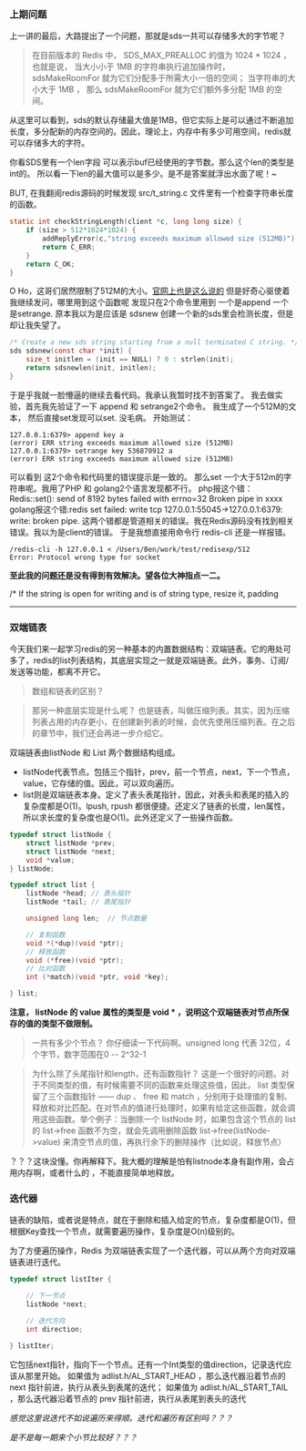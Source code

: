 ### 上期问题

上一讲的最后，大路提出了一个问题，那就是sds一共可以存储多大的字节呢？

> 在目前版本的 Redis 中， SDS_MAX_PREALLOC 的值为 1024 * 1024 ， 也就是说， 当大小小于 1MB 的字符串执行追加操作时， sdsMakeRoomFor 就为它们分配多于所需大小一倍的空间； 当字符串的大小大于 1MB ， 那么 sdsMakeRoomFor 就为它们额外多分配 1MB 的空间。

从这里可以看到，sds的默认存储最大值是1MB，但它实际上是可以通过不断追加长度，多分配新的内存空间的。因此，理论上，内存中有多少可用空间，redis就可以存储多大的字符。

你看SDS里有一个len字段 可以表示buf已经使用的字节数。那么这个len的类型是int的。 所以看一下len的最大值可以是多少。是不是答案就浮出水面了呢！~

BUT,  在我翻阅redis源码的时候发现 src/t_string.c 文件里有一个检查字符串长度的函数。
```C
static int checkStringLength(client *c, long long size) {
    if (size > 512*1024*1024) {
        addReplyError(c,"string exceeds maximum allowed size (512MB)");
        return C_ERR;
    }
    return C_OK;
}
```
O Ho，这哥们居然限制了512M的大小。[官网上也是这么说的](https://redis.io/topics/data-types)
但是好奇心驱使着我继续发问，哪里用到这个函数呢 发现只在2个命令里用到 一个是append  一个是setrange.
原本我以为是应该是 sdsnew 创建一个新的sds里会检测长度，但是却让我失望了。
```C
/* Create a new sds string starting from a null terminated C string. */
sds sdsnew(const char *init) {
    size_t initlen = (init == NULL) ? 0 : strlen(init);
    return sdsnewlen(init, initlen);
}
```
于是乎我就一脸懵逼的继续去看代码。我承认我暂时找不到答案了。
我去做实验，首先我先验证了一下 append  和 setrange2个命令。
我生成了一个512M的文本，
然后直接set发现可以set. 没毛病。
开始测试：
```
127.0.0.1:6379> append key a
(error) ERR string exceeds maximum allowed size (512MB)
127.0.0.1:6379> setrange key 536870912 a
(error) ERR string exceeds maximum allowed size (512MB)
```
可以看到 这2个命令和代码里的错误提示是一致的。
那么set 一个大于512m的字符串呢。我用了PHP 和 golang2个语言发现都不行。
php报这个错：Redis::set(): send of 8192 bytes failed with errno=32 Broken pipe in xxxx
golang报这个错:redis set failed: write tcp 127.0.0.1:55045->127.0.0.1:6379: write: broken pipe.
这两个错都是管道相关的错误。我在Redis源码没有找到相关错误。我以为是client的错误。
于是我想直接用命令行 redis-cli 还是一样报错。 
```
/redis-cli -h 127.0.0.1 < /Users/Ben/work/test/redisexp/512 
Error: Protocol wrong type for socket
```
**至此我的问题还是没有得到有效解决。望各位大神指点一二。**


/* If the string is open for writing and is of string type, resize it, padding

<hr />

### 双端链表

今天我们来一起学习redis的另一种基本的内置数据结构：双端链表。它的用处可多了，redis的list列表结构，其底层实现之一就是双端链表。此外，事务、订阅/发送等功能，都离不开它。

> 数组和链表的区别？

> 那另一种底层实现是什么呢？
> 也是链表，叫做压缩列表。其实，因为压缩列表占用的内存更小，在创建新列表的时候，会优先使用压缩列表。在之后的章节中，我们还会再进一步介绍它。

双端链表由listNode 和 List 两个数据结构组成。

- listNode代表节点。包括三个指针，prev，前一个节点，next，下一个节点，value，它存储的值。因此，可以双向遍历。
- list则是双端链表本身。定义了表头表尾指针，因此，对表头和表尾的插入的复杂度都是O(1)。lpush, rpush 都很便捷。还定义了链表的长度，len属性，所以求长度的复杂度也是O(1)。此外还定义了一些操作函数。
```c
typedef struct listNode {
    struct listNode *prev;
    struct listNode *next;
    void *value;
} listNode;

typedef struct list {
    listNode *head; // 表头指针
    listNode *tail; // 表尾指针

    unsigned long len;  // 节点数量

    // 复制函数
    void *(*dup)(void *ptr);
    // 释放函数
    void (*free)(void *ptr);
    // 比对函数
    int (*match)(void *ptr, void *key);

} list;
```
**注意， listNode 的 value 属性的类型是 void * ，说明这个双端链表对节点所保存的值的类型不做限制。**

> 一共有多少个节点？
> 你仔细读一下代码啊。unsigned long 代表 32位，4个字节，数字范围在0 -- 2^32-1

> 为什么除了头尾指针和length，还有函数指针？
> 这是一个很好的问题。对于不同类型的值，有时候需要不同的函数来处理这些值，因此， list 类型保留了三个函数指针 —— dup 、 free 和 match ，分别用于处理值的复制、释放和对比匹配。在对节点的值进行处理时，如果有给定这些函数，就会调用这些函数。举个例子：当删除一个 listNode 时，如果包含这个节点的 list 的 list->free 函数不为空，就会先调用删除函数 list->free(listNode->value) 来清空节点的值，再执行余下的删除操作（比如说，释放节点）

？？？这块没懂。你再解释下。我大概的理解是怕有listnode本身有副作用，会占用内存啊，或者什么的 ，不能直接简单地释放。

### 迭代器

链表的缺陷，或者说是特点，就在于删除和插入给定的节点，复杂度都是O(1)，但根据Key查找一个节点，就需要遍历操作，复杂度是O(n)级别的。

为了方便遍历操作，Redis 为双端链表实现了一个迭代器，可以从两个方向对双端链表进行迭代。

```c
typedef struct listIter {

    // 下一节点
    listNode *next;

    // 迭代方向
    int direction;

} listIter;
```
它包括next指针，指向下一个节点。还有一个Int类型的值direction，记录迭代应该从那里开始。
如果值为 adlist.h/AL_START_HEAD ，那么迭代器沿着节点的 next 指针前进，执行从表头到表尾的迭代；
如果值为 adlist.h/AL_START_TAIL ，那么迭代器沿着节点的 prev 指针前进，执行从表尾到表头的迭代

*感觉这里说迭代不如说遍历来得顺。迭代和遍历有区别吗？？？*

*是不是每一期来个小节比较好？？？*
